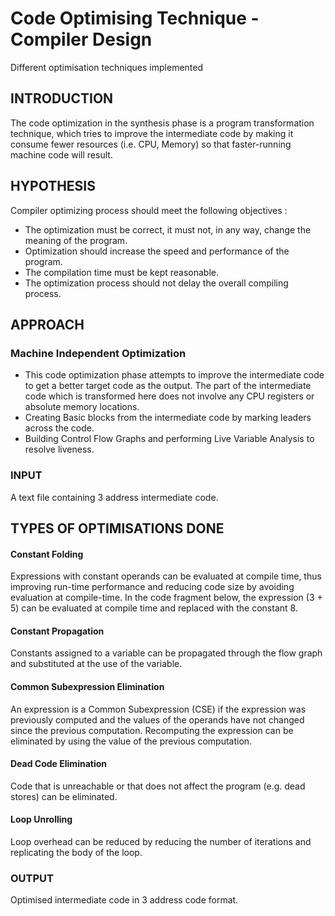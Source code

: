 # Code Optimising Technique - Compiler Design
Different optimisation techniques implemented

## INTRODUCTION
The code optimization in the synthesis phase is a program transformation technique, which tries to improve the intermediate code by making it consume fewer resources (i.e. CPU, Memory) so that faster-running machine code will result. 

## HYPOTHESIS
Compiler optimizing process should meet the following objectives :
* The optimization must be correct, it must not, in any way, change the meaning of the program.
* Optimization should increase the speed and performance of the program.
* The compilation time must be kept reasonable.
* The optimization process should not delay the overall compiling process.
## APPROACH

### Machine Independent Optimization 
* This code optimization phase attempts to improve the intermediate code to get a better target code as the output. The part of the intermediate code which is transformed here does not involve any CPU registers or absolute memory locations.
* Creating Basic blocks from the intermediate code by marking leaders across the code.
* Building Control Flow Graphs and performing Live Variable Analysis to resolve liveness.


### INPUT
A text file containing 3 address intermediate code.
## TYPES OF OPTIMISATIONS DONE
#### Constant Folding
Expressions with constant operands can be evaluated at compile time, thus improving run-time performance and reducing code size by avoiding evaluation at compile-time. In the code fragment below, the expression (3 + 5) can be evaluated at compile time and replaced with the constant 8.
#### Constant Propagation
Constants assigned to a variable can be propagated through the flow graph and substituted at the use of the variable.
#### Common Subexpression Elimination
An expression is a Common Subexpression (CSE) if the expression was previously computed and the values of the operands have not changed since the previous computation. Recomputing the expression can be eliminated by using the value of the previous computation.
#### Dead Code Elimination
Code that is unreachable or that does not affect the program (e.g. dead stores) can be eliminated.
#### Loop Unrolling
Loop overhead can be reduced by reducing the number of iterations and replicating the body of the loop.

### OUTPUT
Optimised intermediate code in 3 address code format.

